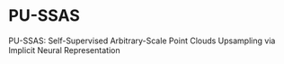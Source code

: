 # PU-SSAS
PU-SSAS: Self-Supervised Arbitrary-Scale Point Clouds Upsampling via Implicit Neural Representation
